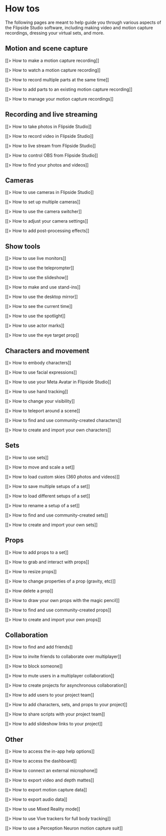# How tos

The following pages are meant to help guide you through various aspects of the Flipside Studio software, including making video and motion capture recordings, dressing your virtual sets, and more.

## Motion and scene capture

[[> How to make a motion capture recording]]

[[> How to watch a motion capture recording]]

[[> How to record multiple parts at the same time]]

[[> How to add parts to an existing motion capture recording]]

[[> How to manage your motion capture recordings]]

## Recording and live streaming

[[> How to take photos in Flipside Studio]]

[[> How to record video in Flipside Studio]]

[[> How to live stream from Flipside Studio]]

[[> How to control OBS from Flipside Studio]]

[[> How to find your photos and videos]]

## Cameras

[[> How to use cameras in Flipside Studio]]

[[> How to set up multiple cameras]]

[[> How to use the camera switcher]]

[[> How to adjust your camera settings]]

[[> How to add post-processing effects]]

## Show tools

[[> How to use live monitors]]

[[> How to use the teleprompter]]

[[> How to use the slideshow]]

[[> How to make and use stand-ins]]

[[> How to use the desktop mirror]]

[[> How to see the current time]]

[[> How to use the spotlight]]

[[> How to use actor marks]]

[[> How to use the eye target prop]]

## Characters and movement

[[> How to embody characters]]

[[> How to use facial expressions]]

[[> How to use your Meta Avatar in Flipside Studio]]

[[> How to use hand tracking]]

[[> How to change your visibility]]

[[> How to teleport around a scene]]

[[> How to find and use community-created characters]]

[[> How to create and import your own characters]]

## Sets

[[> How to use sets]]

[[> How to move and scale a set]]

[[> How to load custom skies (360 photos and videos)]]

[[> How to save multiple setups of a set]]

[[> How to load different setups of a set]]

[[> How to rename a setup of a set]]

[[> How to find and use community-created sets]]

[[> How to create and import your own sets]]

## Props

[[> How to add props to a set]]

[[> How to grab and interact with props]]

[[> How to resize props]]

[[> How to change properties of a prop (gravity, etc)]]

[[> How delete a prop]]

[[> How to draw your own props with the magic pencil]]

[[> How to find and use community-created props]]

[[> How to create and import your own props]]

## Collaboration

[[> How to find and add friends]]

[[> How to invite friends to collaborate over multiplayer]]

[[> How to block someone]]

[[> How to mute users in a multiplayer collaboration]]

[[> How to create projects for asynchronous collaboration]]

[[> How to add users to your project team]]

[[> How to add characters, sets, and props to your project]]

[[> How to share scripts with your project team]]

[[> How to add slideshow links to your project]]

## Other

[[> How to access the in-app help options]]

[[> How to access the dashboard]]

[[> How to connect an external microphone]]

[[> How to export video and depth mattes]]

[[> How to export motion capture data]]

[[> How to export audio data]]

[[> How to use Mixed Reality mode]]

[[> How to use Vive trackers for full body tracking]]

[[> How to use a Perception Neuron motion capture suit]]
